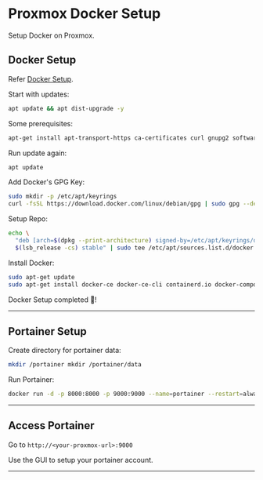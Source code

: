 # Proxmox Docker Setup

Setup Docker on Proxmox.

## Docker Setup

Refer [Docker Setup](https://docs.docker.com/engine/install/debian/).

Start with updates:

```bash
apt update && apt dist-upgrade -y
```

Some prerequisites:

```bash
apt-get install apt-transport-https ca-certificates curl gnupg2 software-properties-common
```

Run update again:

```bash
apt update
```

Add Docker's GPG Key:

```bash
sudo mkdir -p /etc/apt/keyrings
curl -fsSL https://download.docker.com/linux/debian/gpg | sudo gpg --dearmor -o /etc/apt/keyrings/docker.gpg
```

Setup Repo:

```bash
echo \
  "deb [arch=$(dpkg --print-architecture) signed-by=/etc/apt/keyrings/docker.gpg] https://download.docker.com/linux/debian \
  $(lsb_release -cs) stable" | sudo tee /etc/apt/sources.list.d/docker.list > /dev/null
```

Install Docker:

```bash
sudo apt-get update
sudo apt-get install docker-ce docker-ce-cli containerd.io docker-compose-plugin
```

Docker Setup completed 🎉!

---

## Portainer Setup

Create directory for portainer data:

```bash
mkdir /portainer mkdir /portainer/data
```

Run Portainer:

```bash
docker run -d -p 8000:8000 -p 9000:9000 --name=portainer --restart=always --pull=always -v /var/run/docker.sock:/var/run/docker.sock -v /portainer/data:/data portainer/portainer-ce
```

---

## Access Portainer

Go to `http://<your-proxmox-url>:9000`

Use the GUI to setup your portainer account.

---
